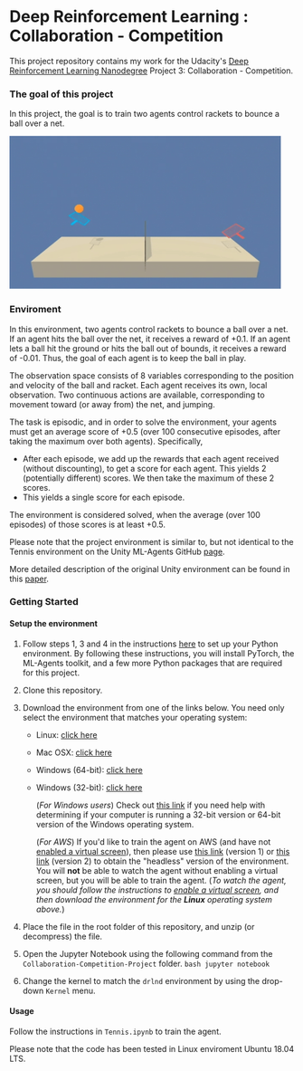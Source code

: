 # Deep Reinforcement Learning : Collaboration - Competition

This project repository contains my work for the Udacity's [Deep Reinforcement Learning Nanodegree](https://www.udacity.com/course/deep-reinforcement-learning-nanodegree--nd893) Project 3: Collaboration - Competition.

### The goal of this project

In this project, the goal is to train two agents control rackets to bounce a ball over a net.

![In Project 3, train two agents control rackets to bounce a ball over a net.](images/Unity_Tennis.gif)

### Enviroment 

In this environment, two agents control rackets to bounce a ball over a net. If an agent hits the ball over the net, it receives a reward of +0.1. If an agent lets a ball hit the ground or hits the ball out of bounds, it receives a reward of -0.01. Thus, the goal of each agent is to keep the ball in play.

The observation space consists of 8 variables corresponding to the position and velocity of the ball and racket. Each agent receives its own, local observation. Two continuous actions are available, corresponding to movement toward (or away from) the net, and jumping.

The task is episodic, and in order to solve the environment, your agents must get an average score of +0.5 (over 100 consecutive episodes, after taking the maximum over both agents). Specifically,

- After each episode, we add up the rewards that each agent received (without discounting), to get a score for each agent. This yields 2 (potentially different) scores. We then take the maximum of these 2 scores.
- This yields a single score for each episode.

The environment is considered solved, when the average (over 100 episodes) of those scores is at least +0.5.

Please note that the project environment is similar to, but not identical to the Tennis environment on the Unity ML-Agents GitHub [page](https://github.com/Unity-Technologies/ml-agents/blob/master/docs/Learning-Environment-Examples.md).

More detailed description of the original Unity environment can be found in this [paper](https://arxiv.org/pdf/1809.02627.pdf).


### Getting Started

#### Setup the environment
1. Follow steps 1, 3 and 4 in the instructions [here](https://github.com/udacity/deep-reinforcement-learning#dependencies) to set up your Python environment. By following these instructions, you will install PyTorch, the ML-Agents toolkit, and a few more Python packages that are required for this project.

2. Clone this repository.
	
3. Download the environment from one of the links below.  You need only select the environment that matches your operating system:

 	- Linux: [click here](https://s3-us-west-1.amazonaws.com/udacity-drlnd/P3/Tennis/Tennis_Linux.zip)
 	- Mac OSX: [click here](https://s3-us-west-1.amazonaws.com/udacity-drlnd/P3/Tennis/Tennis.app.zip)
 	- Windows (64-bit): [click here](https://s3-us-west-1.amazonaws.com/udacity-drlnd/P3/Tennis/Tennis_Windows_x86.zip)
 	- Windows (32-bit): [click here](https://s3-us-west-1.amazonaws.com/udacity-drlnd/P3/Tennis/Tennis_Windows_x86_64.zip)
 	
 	    (_For Windows users_) Check out [this link](https://support.microsoft.com/en-us/help/827218/how-to-determine-whether-a-computer-is-running-a-32-bit-version-or-64) if you need help with determining if your computer is running a 32-bit version or 64-bit version of the Windows operating system.

    	(_For AWS_) If you'd like to train the agent on AWS (and have not [enabled a virtual screen](https://github.com/Unity-Technologies/ml-agents/blob/master/docs/Training-on-Amazon-Web-Service.md)), then please use [this link](https://s3-us-west-1.amazonaws.com/udacity-drlnd/P2/Reacher/one_agent/Reacher_Linux_NoVis.zip) (version 1) or [this link](https://s3-us-west-1.amazonaws.com/udacity-drlnd/P2/Reacher/Reacher_Linux_NoVis.zip) (version 2) to obtain the "headless" version of the environment.  You will **not** be able to watch the agent without enabling a virtual screen, but you will be able to train the agent.  (_To watch the agent, you should follow the instructions to [enable a virtual screen](https://github.com/Unity-Technologies/ml-agents/blob/master/docs/Training-on-Amazon-Web-Service.md), and then download the environment for the **Linux** operating system above._)
    
    
  4. Place the file in the root folder of this repository, and unzip (or decompress) the file. 
  
  5. Open the Jupyter Notebook using the following command from the `Collaboration-Competition-Project` folder.
	```bash
	jupyter notebook
	```
  
  6. Change the kernel to match the `drlnd` environment by using the drop-down `Kernel` menu. 

#### Usage   
Follow the instructions in `Tennis.ipynb` to train the agent.
    
Please note that the code has been tested in Linux enviroment Ubuntu 18.04 LTS.
